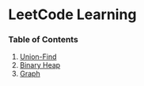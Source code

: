 # LeetCode Learning
###    Table of Contents


1. [Union-Find](union-find/README.md)
2. [Binary Heap](heap/README.md)
3. [Graph](graph/README.md)